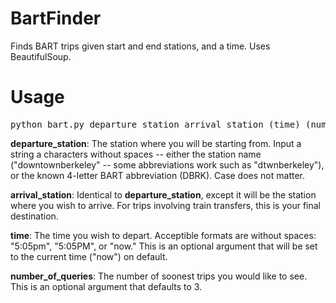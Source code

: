 BartFinder
==========

Finds BART trips given start and end stations, and a time.  Uses BeautifulSoup.

Usage
=====

<pre>python bart.py departure_station arrival_station (time) (number_of_queries)</pre>

<b>departure_station</b>: The station where you will be starting from.  Input a string a characters without spaces -- either the station name ("downtownberkeley" -- some abbreviations work such as "dtwnberkeley"), or the known 4-letter BART abbreviation (DBRK).  Case does not matter.

<b>arrival_station</b>: Identical to <b>departure_station</b>, except it will be the station where you wish to arrive.  For trips involving train transfers, this is your final destination.

<b>time</b>: The time you wish to depart.  Acceptible formats are without spaces: "5:05pm", "5:05PM", or "now."  This is an optional argument that will be set to the current time ("now") on default.

<b>number_of_queries</b>: The number of soonest trips you would like to see.  This is an optional argument that defaults to 3.
